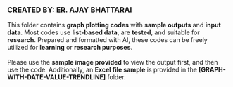   ### CREATED BY: ER. AJAY BHATTARAI ###
<p>
This folder contains <b>graph plotting codes</b> with <b>sample outputs</b> and <b>input data</b>. 
  Most codes use <b>list-based data</b>, are <b>tested</b>, and suitable for <b>research</b>. 
  Prepared and formatted with AI, these codes can be freely utilized for <b>learning</b> or <b>research purposes</b>.<br><br>
Please use the <b>sample image provided</b> to view the output first, and then use the code.
  Additionally, an <b>Excel file sample</b> is provided in the <b>[GRAPH-WITH-DATE-VALUE-TRENDLINE]</b> folder.
</p>
